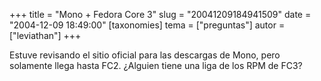 +++
title = "Mono + Fedora Core 3"
slug = "20041209184941509"
date = "2004-12-09 18:49:00"
[taxonomies]
tema = ["preguntas"]
autor = ["leviathan"]
+++

Estuve revisando el sitio oficial para las descargas de Mono, pero
solamente llega hasta FC2. ¿Alguien tiene una liga de los RPM de FC3?

